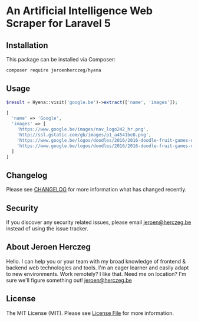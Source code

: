 # An Artificial Intelligence Web Scraper for Laravel 5

## Installation

This package can be installed via Composer:

``` bash
composer require jeroenherczeg/hyena
```

## Usage

```php
$result = Hyena::visit('google.be')->extract(['name', 'images']);
```

```php
[
  'name' => 'Google',
  'images' => [
    'https://www.google.be/images/nav_logo242_hr.png',
    'http://ssl.gstatic.com/gb/images/p1_a4541be8.png',
    'https://www.google.be/logos/doodles/2016/2016-doodle-fruit-games-day-9-5664146415681536-res.png',
    'https://www.google.be/logos/doodles/2016/2016-doodle-fruit-games-day-9-5664146415681536-hp.gif',
  ]
]
```

## Changelog

Please see [CHANGELOG](CHANGELOG.md) for more information what has changed recently.


## Security

If you discover any security related issues, please email jeroen@herczeg.be instead of using the issue tracker.

## About Jeroen Herczeg
Hello. I can help you or your team with my broad knowledge of frontend & backend web technologies and tools. I'm an eager learner and easily adapt to new environments. Work remotely? I like that. Need me on location? I'm sure we'll figure something out! jeroen@herczeg.be

## License

The MIT License (MIT). Please see [License File](LICENSE) for more information.

